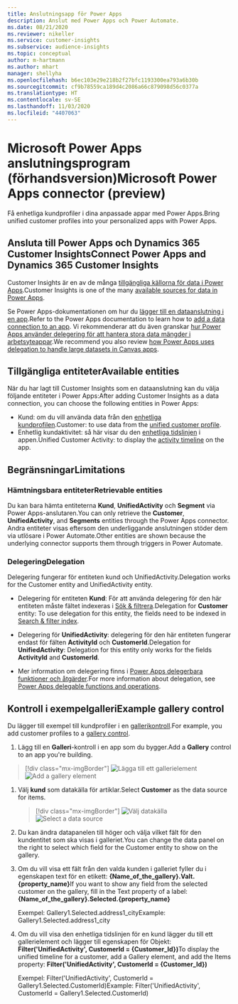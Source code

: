```yaml
---
title: Anslutningsapp för Power Apps
description: Anslut med Power Apps och Power Automate.
ms.date: 08/21/2020
ms.reviewer: nikeller
ms.service: customer-insights
ms.subservice: audience-insights
ms.topic: conceptual
author: m-hartmann
ms.author: mhart
manager: shellyha
ms.openlocfilehash: b6ec103e29e218b2f27bfc1193300ea793a6b30b
ms.sourcegitcommit: cf9b78559ca189d4c2086a66c879098d56c0377a
ms.translationtype: HT
ms.contentlocale: sv-SE
ms.lasthandoff: 11/03/2020
ms.locfileid: "4407063"
---
```

# <a name="microsoft-power-apps-connector-preview"></a><span data-ttu-id="7518b-103">Microsoft Power Apps anslutningsprogram (förhandsversion)</span><span class="sxs-lookup"><span data-stu-id="7518b-103">Microsoft Power Apps connector (preview)</span></span>

<span data-ttu-id="7518b-104">Få enhetliga kundprofiler i dina anpassade appar med Power Apps.</span><span class="sxs-lookup"><span data-stu-id="7518b-104">Bring unified customer profiles into your personalized apps with Power Apps.</span></span>

## <a name="connect-power-apps-and-dynamics-365-customer-insights"></a><span data-ttu-id="7518b-105">Ansluta till Power Apps och Dynamics 365 Customer Insights</span><span class="sxs-lookup"><span data-stu-id="7518b-105">Connect Power Apps and Dynamics 365 Customer Insights</span></span>

<span data-ttu-id="7518b-106">Customer Insights är en av de många [tillgängliga källorna för data i Power Apps](https://docs.microsoft.com/powerapps/maker/canvas-apps/working-with-data-sources).</span><span class="sxs-lookup"><span data-stu-id="7518b-106">Customer Insights is one of the many [available sources for data in Power Apps](https://docs.microsoft.com/powerapps/maker/canvas-apps/working-with-data-sources).</span></span>

<span data-ttu-id="7518b-107">Se Power Apps-dokumentationen om hur du [lägger till en dataanslutning i en app](https://docs.microsoft.com/powerapps/maker/canvas-apps/add-data-connection).</span><span class="sxs-lookup"><span data-stu-id="7518b-107">Refer to the Power Apps documentation to learn how to [add a data connection to an app](https://docs.microsoft.com/powerapps/maker/canvas-apps/add-data-connection).</span></span> <span data-ttu-id="7518b-108">Vi rekommenderar att du även granskar [hur Power Apps använder delegering för att hantera stora data mängder i arbetsyteappar](https://docs.microsoft.com/powerapps/maker/canvas-apps/delegation-overview).</span><span class="sxs-lookup"><span data-stu-id="7518b-108">We recommend you also review [how Power Apps uses delegation to handle large datasets in Canvas apps](https://docs.microsoft.com/powerapps/maker/canvas-apps/delegation-overview).</span></span>

## <a name="available-entities"></a><span data-ttu-id="7518b-109">Tillgängliga entiteter</span><span class="sxs-lookup"><span data-stu-id="7518b-109">Available entities</span></span>

<span data-ttu-id="7518b-110">När du har lagt till Customer Insights som en dataanslutning kan du välja följande entiteter i Power Apps:</span><span class="sxs-lookup"><span data-stu-id="7518b-110">After adding Customer Insights as a data connection, you can choose the following entities in Power Apps:</span></span>

- <span data-ttu-id="7518b-111">Kund: om du vill använda data från den [enhetliga kundprofilen](customer-profiles.md).</span><span class="sxs-lookup"><span data-stu-id="7518b-111">Customer: to use data from the [unified customer profile](customer-profiles.md).</span></span>
- <span data-ttu-id="7518b-112">Enhetlig kundaktivitet: så här visar du den [enhetliga tidslinjen](activities.md) i appen.</span><span class="sxs-lookup"><span data-stu-id="7518b-112">Unified Customer Activity: to display the [activity timeline](activities.md) on the app.</span></span>

## <a name="limitations"></a><span data-ttu-id="7518b-113">Begränsningar</span><span class="sxs-lookup"><span data-stu-id="7518b-113">Limitations</span></span>

### <a name="retrievable-entities"></a><span data-ttu-id="7518b-114">Hämtningsbara entiteter</span><span class="sxs-lookup"><span data-stu-id="7518b-114">Retrievable entities</span></span>

<span data-ttu-id="7518b-115">Du kan bara hämta entiteterna **Kund**, **UnifiedActivity** och **Segment** via Power Apps-anslutaren.</span><span class="sxs-lookup"><span data-stu-id="7518b-115">You can only retrieve the **Customer**, **UnifiedActivity**, and **Segments** entities through the Power Apps connector.</span></span> <span data-ttu-id="7518b-116">Andra entiteter visas eftersom den underliggande anslutningen stöder dem via utlösare i Power Automate.</span><span class="sxs-lookup"><span data-stu-id="7518b-116">Other entities are shown because the underlying connector supports them through triggers in Power Automate.</span></span>  

### <a name="delegation"></a><span data-ttu-id="7518b-117">Delegering</span><span class="sxs-lookup"><span data-stu-id="7518b-117">Delegation</span></span>

<span data-ttu-id="7518b-118">Delegering fungerar för entiteten kund och UnifiedActivity.</span><span class="sxs-lookup"><span data-stu-id="7518b-118">Delegation works for the Customer entity and UnifiedActivity entity.</span></span> 

- <span data-ttu-id="7518b-119">Delegering för entiteten **Kund**: För att använda delegering för den här entiteten måste fältet indexeras i [Sök & filtrera](search-filter-index.md).</span><span class="sxs-lookup"><span data-stu-id="7518b-119">Delegation for **Customer** entity: To use delegation for this entity, the fields need to be indexed in [Search & filter index](search-filter-index.md).</span></span>  

- <span data-ttu-id="7518b-120">Delegering för **UnifiedActivity**: delegering för den här entiteten fungerar endast för fälten **ActivityId** och **CustomerId**.</span><span class="sxs-lookup"><span data-stu-id="7518b-120">Delegation for **UnifiedActivity**: Delegation for this entity only works for the fields **ActivityId** and **CustomerId**.</span></span>  

- <span data-ttu-id="7518b-121">Mer information om delegering finns i [Power Apps delegerbara funktioner och åtgärder](https://docs.microsoft.com/connectors/commondataservice/#power-apps-delegable-functions-and-operations-for-the-cds-for-apps).</span><span class="sxs-lookup"><span data-stu-id="7518b-121">For more information about delegation, see [Power Apps delegable functions and operations](https://docs.microsoft.com/connectors/commondataservice/#power-apps-delegable-functions-and-operations-for-the-cds-for-apps).</span></span> 

## <a name="example-gallery-control"></a><span data-ttu-id="7518b-122">Kontroll i exempelgalleri</span><span class="sxs-lookup"><span data-stu-id="7518b-122">Example gallery control</span></span>

<span data-ttu-id="7518b-123">Du lägger till exempel till kundprofiler i en [gallerikontroll](https://docs.microsoft.com/powerapps/maker/canvas-apps/add-gallery).</span><span class="sxs-lookup"><span data-stu-id="7518b-123">For example, you add customer profiles to a [gallery control](https://docs.microsoft.com/powerapps/maker/canvas-apps/add-gallery).</span></span>

1. <span data-ttu-id="7518b-124">Lägg till en **Galleri**-kontroll i en app som du bygger.</span><span class="sxs-lookup"><span data-stu-id="7518b-124">Add a **Gallery** control to an app you're building.</span></span>

> [!div class="mx-imgBorder"]
> <span data-ttu-id="7518b-125">![Lägga till ett gallerielement](media/connector-powerapps9.png "Lägga till ett gallerielement")</span><span class="sxs-lookup"><span data-stu-id="7518b-125">![Add a gallery element](media/connector-powerapps9.png "Add a gallery element")</span></span>

1. <span data-ttu-id="7518b-126">Välj **kund** som datakälla för artiklar.</span><span class="sxs-lookup"><span data-stu-id="7518b-126">Select **Customer** as the data source for items.</span></span>

    > [!div class="mx-imgBorder"]
    > <span data-ttu-id="7518b-127">![Välj datakälla](media/choose-datasource-powerapps.png "Välj datakälla")</span><span class="sxs-lookup"><span data-stu-id="7518b-127">![Select a data source](media/choose-datasource-powerapps.png "Select a data source")</span></span>

1. <span data-ttu-id="7518b-128">Du kan ändra datapanelen till höger och välja vilket fält för den kundentitet som ska visas i galleriet.</span><span class="sxs-lookup"><span data-stu-id="7518b-128">You can change the data panel on the right to select which field for the Customer entity to show on the gallery.</span></span>

1. <span data-ttu-id="7518b-129">Om du vill visa ett fält från den valda kunden i galleriet fyller du i egenskapen text för en etikett: **{Name_of_the_gallery}.Valt.{property_name}**</span><span class="sxs-lookup"><span data-stu-id="7518b-129">If you want to show any field from the selected customer on the gallery, fill in the Text property of a label:  **{Name_of_the_gallery}.Selected.{property_name}**</span></span>

    <span data-ttu-id="7518b-130">Exempel: Gallery1.Selected.address1_city</span><span class="sxs-lookup"><span data-stu-id="7518b-130">Example: Gallery1.Selected.address1_city</span></span>

1. <span data-ttu-id="7518b-131">Om du vill visa den enhetliga tidslinjen för en kund lägger du till ett gallerielement och lägger till egenskapen för Objekt: **Filter('UnifiedActivity', CustomerId = {Customer_Id})**</span><span class="sxs-lookup"><span data-stu-id="7518b-131">To display the unified timeline for a customer, add a Gallery element, and add the Items property: **Filter('UnifiedActivity', CustomerId = {Customer_Id})**</span></span>

    <span data-ttu-id="7518b-132">Exempel: Filter('UnifiedActivity', CustomerId = Gallery1.Selected.CustomerId)</span><span class="sxs-lookup"><span data-stu-id="7518b-132">Example: Filter('UnifiedActivity', CustomerId = Gallery1.Selected.CustomerId)</span></span>
